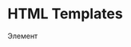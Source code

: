 # HTML Templates

Элемент <template> в HTML представляет собой механизм для хранения HTML-кода, который не будет немедленно отображаться при загрузке страницы, но может быть создан позднее во время выполнения с использованием JavaScript. Можно рассматривать шаблон как фрагмент контента, который сохраняется для последующего использования в документе.

Для получения дополнительной информации посетите следующие ресурсы:

- [Использование шаблонов и слотов | MDN Web Docs](https://developer.mozilla.org/en-US/docs/Web/Web_Components/Using_templates_and_slots)
